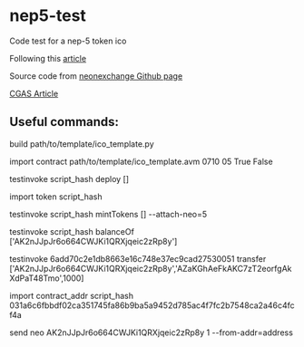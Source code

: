 # nep5-test
Code test for a nep-5 token ico 

Following this [article](https://medium.com/proof-of-working/how-to-build-an-ico-on-neo-with-the-nex-ico-smart-contract-template-1beac1ff0afd)

Source code from [neonexchange Github page](https://github.com/neonexchange/neo-ico-template)

[CGAS Article](https://medium.com/neo-smart-economy/cgas-contract-mapping-of-gas-officially-launched-in-neo-mainnet-21c4253dd4a4)

## Useful commands:

build path/to/template/ico_template.py

import contract path/to/template/ico_template.avm 0710 05 True False

testinvoke script_hash deploy [] 

import token script_hash 

testinvoke script_hash mintTokens [] --attach-neo=5 

testinvoke script_hash balanceOf ['AK2nJJpJr6o664CWJKi1QRXjqeic2zRp8y'] 

testinvoke 6add70c2e1db8663e16c748e37ec9cad27530051 transfer ['AK2nJJpJr6o664CWJKi1QRXjqeic2zRp8y','AZaKGhAeFkAKC7zT2eorfgAkXdPaT48Tmo',1000]

import contract_addr script_hash 031a6c6fbbdf02ca351745fa86b9ba5a9452d785ac4f7fc2b7548ca2a46c4fcf4a 

send neo AK2nJJpJr6o664CWJKi1QRXjqeic2zRp8y 1 --from-addr=address

